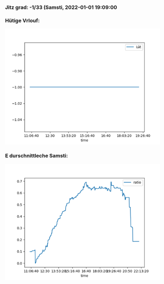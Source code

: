 ### Jitz grad: -1/33 (Samsti, 2022-01-01 19:09:00

### Hütige Vrlouf:
![Graph](Today.png)

### E durschnittleche Samsti:
![Graph](Samsti.png)